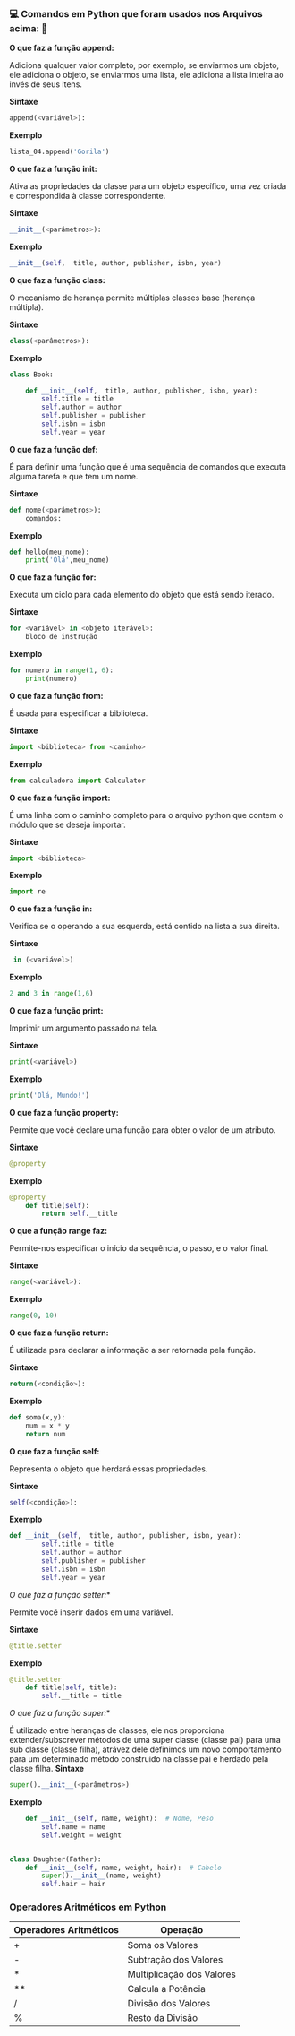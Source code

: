 ### :computer: Comandos em Python que foram usados nos Arquivos acima: :rocket:
**O que faz a função append:**

Adiciona qualquer valor completo, por exemplo, se enviarmos um objeto, ele adiciona o objeto, se enviarmos uma lista, ele adiciona a lista inteira ao invés de seus itens.

**Sintaxe**

~~~py
append(<variável>):
~~~

**Exemplo**

~~~py
lista_04.append('Gorila')
~~~

**O que faz a função __init__:**

Ativa as propriedades da classe para um objeto específico, uma vez criada e correspondida à classe correspondente.

**Sintaxe**

~~~py
__init__(<parâmetros>):
~~~

**Exemplo**

~~~py
__init__(self,  title, author, publisher, isbn, year)
~~~

**O que faz a função class:**

O mecanismo de herança permite múltiplas classes base (herança múltipla).

**Sintaxe**

~~~py
class(<parâmetros>):
~~~

**Exemplo**

~~~py
class Book:

    def __init__(self,  title, author, publisher, isbn, year):
        self.title = title
        self.author = author
        self.publisher = publisher
        self.isbn = isbn
        self.year = year
~~~

**O que faz a função def:**

É para definir uma função que é uma sequência de comandos que executa alguma tarefa e que tem um nome.

**Sintaxe**

~~~py
def nome(<parâmetros>):
    comandos:
~~~

**Exemplo**

~~~py
def hello(meu_nome):
    print('Olá',meu_nome)
~~~

**O que faz a função for:**

Executa um ciclo para cada elemento do objeto que está sendo iterado.

**Sintaxe**

~~~py
for <variável> in <objeto iterável>:
    bloco de instrução
~~~

**Exemplo**

~~~py
for numero in range(1, 6):
    print(numero)
~~~

**O que faz a função from:**

É usada para especificar a biblioteca.

**Sintaxe**

~~~py
import <biblioteca> from <caminho>
~~~

**Exemplo**

~~~py
from calculadora import Calculator
~~~

**O que faz a função import:**

É uma linha com o caminho completo para o arquivo python que contem o módulo que se deseja importar.

**Sintaxe**

~~~py
import <biblioteca>
~~~

**Exemplo**

~~~py
import re
~~~

**O que faz a função in:**

Verifica se o operando a sua esquerda, está contido na lista a sua direita.

**Sintaxe**

~~~py
 in (<variável>)
~~~

**Exemplo**

~~~py
2 and 3 in range(1,6)
~~~

**O que faz a função print:**

Imprimir um argumento passado na tela.

**Sintaxe**

~~~py
print(<variável>)
~~~

**Exemplo**

~~~py
print('Olá, Mundo!')
~~~

**O que faz a função property:**

Permite que você declare uma função para obter o valor de um atributo.

**Sintaxe**

~~~py
@property
~~~

**Exemplo**

~~~py
@property
    def title(self):
        return self.__title
~~~

**O que a função range faz:**

Permite-nos especificar o início da sequência, o passo, e o valor final.

**Sintaxe**

~~~py
range(<variável>):
~~~

**Exemplo**

~~~py
range(0, 10)
~~~

**O que faz a função return:**

É utilizada para declarar a informação a ser retornada pela função.

**Sintaxe**

~~~py
return(<condição>):
~~~

**Exemplo**

~~~py
def soma(x,y):
    num = x * y
    return num
~~~

**O que faz a função self:**

Representa o objeto que herdará essas propriedades.

**Sintaxe**

~~~py
self(<condição>):
~~~

**Exemplo**

~~~py
def __init__(self,  title, author, publisher, isbn, year):
        self.title = title
        self.author = author
        self.publisher = publisher
        self.isbn = isbn
        self.year = year
~~~

*O que faz a função setter:**

Permite você inserir dados em uma variável.

**Sintaxe**

~~~py
@title.setter
~~~

**Exemplo**

~~~py
@title.setter
    def title(self, title):
        self.__title = title
~~~

*O que faz a função super:**

É utilizado entre heranças de classes, ele nos proporciona extender/subscrever métodos de uma super classe (classe pai) para uma sub classe (classe filha), atrávez dele definimos um novo comportamento para um determinado método construido na classe pai e herdado pela classe filha.
**Sintaxe**

~~~py
super().__init__(<parâmetros>)
~~~

**Exemplo**

~~~py
    def __init__(self, name, weight):  # Nome, Peso
        self.name = name
        self.weight = weight


class Daughter(Father):
    def __init__(self, name, weight, hair):  # Cabelo
        super().__init__(name, weight)
        self.hair = hair
~~~



### Operadores Aritméticos em Python
| Operadores Aritméticos | Operação                  |
|------------------------|---------------------------|
| +                      | Soma os Valores           |
| -                      | Subtração dos Valores     |
| *                      | Multiplicação dos Valores |
| **                     | Calcula a Potência        |
| /                      | Divisão dos Valores       |
| %                      | Resto da Divisão          |
